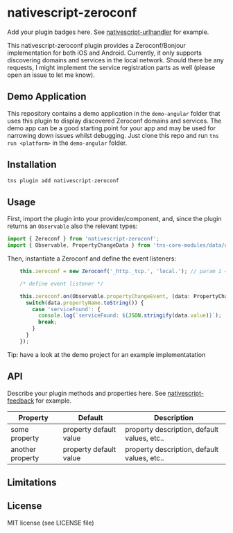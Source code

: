 # nativescript-zeroconf

Add your plugin badges here. See [nativescript-urlhandler](https://github.com/hypery2k/nativescript-urlhandler) for example.

This nativescript-zeroconf plugin provides a Zeroconf/Bonjour implementation for both iOS and Android. Currently, it only supports discovering domains and services in the local network. Should there be any requests, I might implement the service registration parts as well (please open an issue to let me know).

## Demo Application

This repository contains a demo application in the `demo-angular` folder that uses this plugin to display discovered Zeroconf domains and services. The demo app can be a good starting point for your app and may be used for narrowing down issues whilst debugging. Just clone this repo and run `tns run <platform>` in the `demo-angular` folder.

## Installation

```javascript
tns plugin add nativescript-zeroconf
```

## Usage 

First, import the plugin into your provider/component, and, since the plugin returns an `Observable` also the relevant types:

```javascript
import { Zeroconf } from 'nativescript-zeroconf';
import { Observable, PropertyChangeData } from 'tns-core-modules/data/observable';
```

Then, instantiate a Zeroconf and define the event listeners:

```javascript
    this.zeroconf = new Zeroconf('_http._tcp.', 'local.'); // param 1 = service type, param 2 = domain

    /* define event listener */

    this.zeroconf.on(Observable.propertyChangeEvent, (data: PropertyChangeData) => {
      switch(data.propertyName.toString()) {
        case 'serviceFound': {
          console.log(`serviceFound: ${JSON.stringify(data.value)}`);
          break;
        }
      }
    });
```

Tip: have a look at the demo project for an example implementatation

## API

Describe your plugin methods and properties here. See [nativescript-feedback](https://github.com/EddyVerbruggen/nativescript-feedback) for example.

| Property | Default | Description |
| --- | --- | --- |
| some property | property default value | property description, default values, etc.. |
| another property | property default value | property description, default values, etc.. |

## Limitations

## License

MIT license (see LICENSE file)
